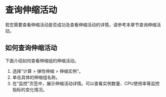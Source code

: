 # 查询伸缩活动<a name="ZH-CN_TOPIC_0042018381"></a>

若您需要查看伸缩活动是否成功及查看伸缩活动的详情，请参考本章节查询伸缩活动。

## 如何查询伸缩活动<a name="section63885215174832"></a>

下面介绍如何查看伸缩组的伸缩活动。

1.  选择“计算 \> 弹性伸缩 \> 伸缩实例”。
2.  单击具体的伸缩组名称。
3.  在“监控”页签中，展示伸缩活动详情。可以查看实例数量、CPU使用率等监控指标的变化情况。

